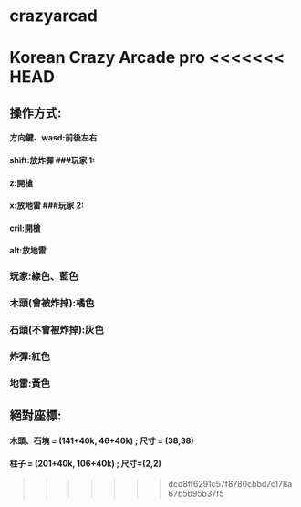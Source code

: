 # crazyarcad

Korean Crazy Arcade pro
<<<<<<< HEAD
=======

## 操作方式:

#### 方向鍵、wasd:前後左右

#### shift:放炸彈 ###玩家 1:

#### z:開槍

#### x:放地雷 ###玩家 2:

#### cril:開槍

#### alt:放地雷

### 玩家:綠色、藍色

### 木頭(會被炸掉):橘色

### 石頭(不會被炸掉):灰色

### 炸彈:紅色

### 地雷:黃色

## 絕對座標:

#### 木頭、石塊 = (141+40k, 46+40k) ; 尺寸 = (38,38)

#### 柱子 = (201+40k, 106+40k) ; 尺寸=(2,2)

> > > > > > > dcd8ff6291c57f8780cbbd7c178a67b5b95b37f5
